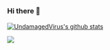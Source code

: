 ### Hi there 👋

<a href="https://github.com/UndamagedVirus/UndamagedVirus"><img align="center" src="https://github-readme-stats.vercel.app/api?username=UndamagedVirus&show_icons=true&include_all_commits=true&theme=onedark&hide_border=true&count_private=true" alt="UndamagedVirus's github stats" /></a>
&nbsp;


<a href="https://github.com/UndamagedVirus/UndamagedVirus">
    <img align="center" src="https://github-readme-stats.vercel.app/api/top-langs/?username=UndamagedVirus&theme=onedark&layout=default"/>
</a>



<!--
**UndamagedVirus/UndamagedVirus** is a ✨ _special_ ✨ repository because its `README.md` (this file) appears on your GitHub profile.

Here are some ideas to get you started:

- 🔭 I’m currently working on ...
- 🌱 I’m currently learning ...
- 👯 I’m looking to collaborate on ...
- 🤔 I’m looking for help with ...
- 💬 Ask me about ...
- 📫 How to reach me: ...
- 😄 Pronouns: ...
- ⚡ Fun fact: ...
-->
